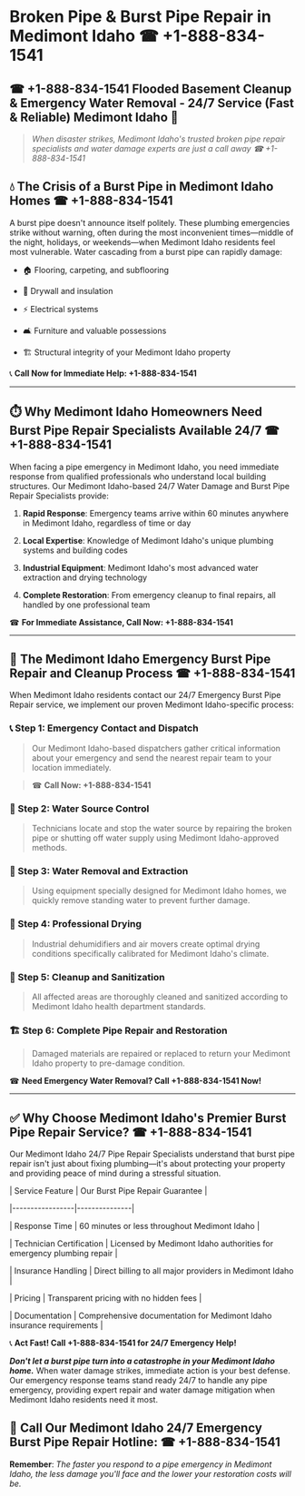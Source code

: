 # Broken Pipe & Burst Pipe Repair in Medimont Idaho ☎ +1-888-834-1541  
## ☎ +1-888-834-1541 Flooded Basement Cleanup & Emergency Water Removal - 24/7 Service (Fast & Reliable) Medimont Idaho 🚨  

> *When disaster strikes, Medimont Idaho's trusted broken pipe repair specialists and water damage experts are just a call away ☎ +1-888-834-1541*  

## 💧 The Crisis of a Burst Pipe in Medimont Idaho Homes ☎ +1-888-834-1541  

A burst pipe doesn't announce itself politely. These plumbing emergencies strike without warning, often during the most inconvenient times—middle of the night, holidays, or weekends—when Medimont Idaho residents feel most vulnerable. Water cascading from a burst pipe can rapidly damage:  

* 🏠 Flooring, carpeting, and subflooring  
* 🧱 Drywall and insulation  
* ⚡ Electrical systems  
* 🛋️ Furniture and valuable possessions  
* 🏗️ Structural integrity of your Medimont Idaho property  

📞 **Call Now for Immediate Help: +1-888-834-1541**  

---  

## ⏱️ Why Medimont Idaho Homeowners Need Burst Pipe Repair Specialists Available 24/7 ☎ +1-888-834-1541  

When facing a pipe emergency in Medimont Idaho, you need immediate response from qualified professionals who understand local building structures. Our Medimont Idaho-based 24/7 Water Damage and Burst Pipe Repair Specialists provide:  

1. **Rapid Response**: Emergency teams arrive within 60 minutes anywhere in Medimont Idaho, regardless of time or day  
2. **Local Expertise**: Knowledge of Medimont Idaho's unique plumbing systems and building codes  
3. **Industrial Equipment**: Medimont Idaho's most advanced water extraction and drying technology  
4. **Complete Restoration**: From emergency cleanup to final repairs, all handled by one professional team  

☎ **For Immediate Assistance, Call Now: +1-888-834-1541**  

---  

## 🔧 The Medimont Idaho Emergency Burst Pipe Repair and Cleanup Process ☎ +1-888-834-1541  

When Medimont Idaho residents contact our 24/7 Emergency Burst Pipe Repair service, we implement our proven Medimont Idaho-specific process:  

### 📞 Step 1: Emergency Contact and Dispatch  
> Our Medimont Idaho-based dispatchers gather critical information about your emergency and send the nearest repair team to your location immediately.  
> ☎ **Call Now: +1-888-834-1541**  

### 🚿 Step 2: Water Source Control  
> Technicians locate and stop the water source by repairing the broken pipe or shutting off water supply using Medimont Idaho-approved methods.  

### 🌊 Step 3: Water Removal and Extraction  
> Using equipment specially designed for Medimont Idaho homes, we quickly remove standing water to prevent further damage.  

### 💨 Step 4: Professional Drying  
> Industrial dehumidifiers and air movers create optimal drying conditions specifically calibrated for Medimont Idaho's climate.  

### 🧼 Step 5: Cleanup and Sanitization  
> All affected areas are thoroughly cleaned and sanitized according to Medimont Idaho health department standards.  

### 🏗️ Step 6: Complete Pipe Repair and Restoration  
> Damaged materials are repaired or replaced to return your Medimont Idaho property to pre-damage condition.  

☎ **Need Emergency Water Removal? Call +1-888-834-1541 Now!**  

---  

## ✅ Why Choose Medimont Idaho's Premier Burst Pipe Repair Service? ☎ +1-888-834-1541  

Our Medimont Idaho 24/7 Pipe Repair Specialists understand that burst pipe repair isn't just about fixing plumbing—it's about protecting your property and providing peace of mind during a stressful situation.  

| Service Feature | Our Burst Pipe Repair Guarantee |  
|-----------------|---------------|  
| Response Time | 60 minutes or less throughout Medimont Idaho |  
| Technician Certification | Licensed by Medimont Idaho authorities for emergency plumbing repair |  
| Insurance Handling | Direct billing to all major providers in Medimont Idaho |  
| Pricing | Transparent pricing with no hidden fees |  
| Documentation | Comprehensive documentation for Medimont Idaho insurance requirements |  

📞 **Act Fast! Call +1-888-834-1541 for 24/7 Emergency Help!**  

***Don't let a burst pipe turn into a catastrophe in your Medimont Idaho home.*** When water damage strikes, immediate action is your best defense. Our emergency response teams stand ready 24/7 to handle any pipe emergency, providing expert repair and water damage mitigation when Medimont Idaho residents need it most.  

## 📱 Call Our Medimont Idaho 24/7 Emergency Burst Pipe Repair Hotline: ☎ +1-888-834-1541  

**Remember**: *The faster you respond to a pipe emergency in Medimont Idaho, the less damage you'll face and the lower your restoration costs will be.*